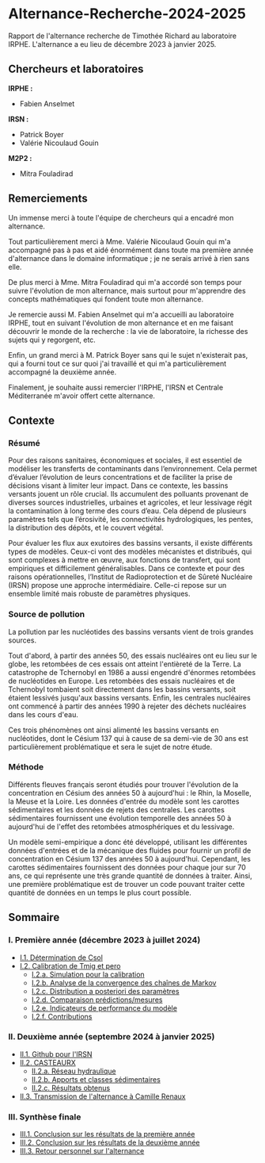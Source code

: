# Alternance-Recherche-2024-2025
Rapport de l'alternance recherche de Timothée Richard au laboratoire IRPHE. L'alternance a eu lieu de décembre 2023 à janvier 2025.

## Chercheurs et laboratoires

**IRPHE :**

- Fabien Anselmet

**IRSN :**

- Patrick Boyer
- Valérie Nicoulaud Gouin

**M2P2 :**

- Mitra Fouladirad

## Remerciements

Un immense merci à toute l'équipe de chercheurs qui a encadré mon alternance. 

Tout particulièrement merci à Mme. Valérie Nicoulaud Gouin qui m'a accompagné pas à pas et aidé énormément dans toute ma première année d'alternance dans le domaine informatique ; je ne serais arrivé à rien sans elle.

De plus merci à Mme. Mitra Fouladirad qui m'a accordé son temps pour suivre l'évolution de mon alternance, mais surtout pour m'apprendre des concepts mathématiques qui fondent toute mon alternance.

Je remercie aussi M. Fabien Anselmet qui m'a accueilli au laboratoire IRPHE, tout en suivant l'évolution de mon alternance et en me faisant découvrir le monde de la recherche : la vie de laboratoire, la richesse des sujets qui y regorgent, etc.

Enfin, un grand merci à M. Patrick Boyer sans qui le sujet n'existerait pas, qui a fourni tout ce sur quoi j'ai travaillé et qui m'a particulièrement accompagné la deuxième année.

Finalement, je souhaite aussi remercier l'IRPHE, l'IRSN et Centrale Méditerranée m'avoir offert cette alternance.

## Contexte

### Résumé

Pour des raisons sanitaires, économiques et sociales, il est essentiel de modéliser les transferts de contaminants dans l’environnement. Cela permet d’évaluer l’évolution de leurs concentrations et de faciliter la prise de décisions visant à limiter leur impact. Dans ce contexte, les bassins versants jouent un rôle crucial. Ils accumulent des polluants provenant de diverses sources industrielles, urbaines et agricoles, et leur lessivage régit la contamination à long terme des cours d’eau. Cela dépend de plusieurs paramètres tels que l’érosivité, les connectivités hydrologiques, les pentes, la distribution des dépôts, et le couvert végétal.

Pour évaluer les flux aux exutoires des bassins versants, il existe différents types de modèles. Ceux-ci vont des modèles mécanistes et distribués, qui sont complexes à mettre en œuvre, aux fonctions de transfert, qui sont empiriques et difficilement généralisables. Dans ce contexte et pour des raisons opérationnelles, l’Institut de Radioprotection et de Sûreté Nucléaire (IRSN) propose une approche intermédiaire. Celle-ci repose sur un ensemble limité mais robuste de paramètres physiques.

### Source de pollution

La pollution par les nucléotides des bassins versants vient de trois grandes sources. 

Tout d'abord, à partir des années 50, des essais nucléaires ont eu lieu sur le globe, les retombées de ces essais ont atteint l'entièreté de la Terre. La catastrophe de Tchernobyl en 1986 a aussi engendré d'énormes retombées de nucléotides en Europe. Les retombées des essais nucléaires et de Tchernobyl tombaient soit directement dans les bassins versants, soit étaient lessivés jusqu'aux bassins versants. Enfin, les centrales nucléaires ont commencé à partir des années 1990 à rejeter des déchets nucléaires dans les cours d'eau. 

Ces trois phénomènes ont ainsi alimenté les bassins versants en nucléotides, dont le Césium 137 qui à cause de sa demi-vie de 30 ans est particulièrement problématique et sera le sujet de notre étude.

### Méthode 

Différents fleuves français seront étudiés pour trouver l'évolution de la concentration en Césium des années 50 à aujourd'hui : le Rhin, la Moselle, la Meuse et la Loire. 
Les données d'entrée du modèle sont les carottes sédimentaires et les données de rejets des centrales. Les carottes sédimentaires fournissent une évolution temporelle des années 50 à aujourd'hui de l'effet des retombées atmosphériques et du lessivage.

Un modèle semi-empirique a donc été développé, utilisant les différentes données d'entrées et de la mécanique des fluides pour fournir un profil de concentration en Césium 137 des années 50 à aujourd'hui. Cependant, les carottes sédimentaires fournissent des données pour chaque jour sur 70 ans, ce qui représente une très grande quantité de données à traiter. Ainsi, une première problématique est de trouver un code pouvant traiter cette quantité de données en un temps le plus court possible.

## Sommaire

### I. Première année (décembre 2023 à juillet 2024)
- [I.1. Détermination de Csol](https://github.com/TimotheeRichard/Alternance-Recherche-2024-2025/tree/I.1.-Détermination-de-Csol)
- [I.2. Calibration de Tmig et pero](https://github.com/TimotheeRichard/Alternance-Recherche-2024-2025/tree/I.2.-Calibration-de-Tmig-et-pero)
  - [I.2.a. Simulation pour la calibration](https://github.com/TimotheeRichard/Alternance-Recherche-2024-2025/tree/I.2.a.-Simultation-pour-la-calibration)
  - [I.2.b. Analyse de la convergence des chaînes de Markov](https://github.com/TimotheeRichard/Alternance-Recherche-2024-2025/tree/I.2.b.-Analyse-de-la-convergence-des-chaînes-de-Markov)
  - [I.2.c. Distribution a posteriori des paramètres](https://github.com/TimotheeRichard/Alternance-Recherche-2024-2025/tree/I.2.c.-Distribution-a-posteriori-des-paramètres)
  - [I.2.d. Comparaison prédictions/mesures](https://github.com/TimotheeRichard/Alternance-Recherche-2024-2025/tree/I.2.d.-Comparaison-prédictions/mesures)
  - [I.2.e. Indicateurs de performance du modèle](https://github.com/TimotheeRichard/Alternance-Recherche-2024-2025/tree/I.2.e.-Indicateurs-de-performance-du-modèle)
  - [I.2.f. Contributions](https://github.com/TimotheeRichard/Alternance-Recherche-2024-2025/tree/I.2.f.-Contributions)

### II. Deuxième année (septembre 2024 à janvier 2025)
- [II.1. Github pour l'IRSN](https://github.com/TimotheeRichard/Alternance-Recherche-2024-2025/tree/II.1.-Github-pour-l'IRSN)
- [II.2. CASTEAURX](https://github.com/TimotheeRichard/Alternance-Recherche-2024-2025/tree/II.2.-CASTEAURX)
  - [II.2.a. Réseau hydraulique](https://github.com/TimotheeRichard/Alternance-Recherche-2024-2025/tree/II.2.a.-Réseau-hydraulique)
  - [II.2.b. Apports et classes sédimentaires](https://github.com/TimotheeRichard/Alternance-Recherche-2024-2025/tree/II.2.b.-Apports-et-classes-sédimentaires)
  - [II.2.c. Résultats obtenus](https://github.com/TimotheeRichard/Alternance-Recherche-2024-2025/tree/II.2.c.-Résultats-obtenus)
- [II.3. Transmission de l'alternance à Camille Renaux](https://github.com/TimotheeRichard/Alternance-Recherche-2024-2025/tree/II.3.-Transmission-de-l'alternance-à-Camille-Renaux)

### III. Synthèse finale
- [III.1. Conclusion sur les résultats de la première année](https://github.com/TimotheeRichard/Alternance-Recherche-2024-2025/tree/III.1.-Conclusion-sur-les-résultats-de-la-première-année)
- [III.2. Conclusion sur les résultats de la deuxième année](https://github.com/TimotheeRichard/Alternance-Recherche-2024-2025/tree/III.2.-Conclusion-sur-les-résultats-de-la-deuxième-année)
- [III.3. Retour personnel sur l'alternance](https://github.com/TimotheeRichard/Alternance-Recherche-2024-2025/tree/III.3.-Retour-personnel-sur-l'alternance)
